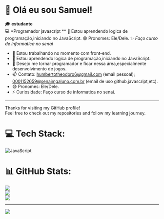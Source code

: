 # 👋 Olá eu sou Samuel!

🎓 **estudante**  
💻 *Programador javascript **
🌱 Estou aprendendo logica de programação,iniciando no JavaScript.
😄 Pronomes: Ele/Dele.
✨ *Faço curso de informatica no senai*
- 🔭 Estou trabalhando no momento com front-end.
- 🌱 Estou aprendendo logica de programação,iniciando no JavaScript.
- 🤔 Desejo me tornar programador e ficar nessa área,especialmente desenvolvimento de jogos.
- 📫 Contato: humbertotheodoro6@gmail.com (email pessoal); 0001152659@senaimgaluno.com.br (email de uso github,javascript,etc).
- 😄 Pronomes: Ele/Dele.
- ⚡ Curiosidade: Faço curso de informatica no senai.


---

Thanks for visiting my GitHub profile!  
Feel free to check out my repositories and follow my learning journey.
 
# 💻 Tech Stack:
![JavaScript](https://img.shields.io/badge/javascript-%23323330.svg?style=for-the-badge&logo=javascript&logoColor=%23F7DF1E)
# 📊 GitHub Stats:
![](https://github-readme-stats.vercel.app/api?username=Samuel-hub034&theme=monokai&hide_border=false&include_all_commits=false&count_private=false)<br/>
![](https://nirzak-streak-stats.vercel.app/?user=Samuel-hub034&theme=monokai&hide_border=false)<br/>
![](https://github-readme-stats.vercel.app/api/top-langs/?username=Samuel-hub034&theme=monokai&hide_border=false&include_all_commits=false&count_private=false&layout=compact)

---
[![](https://visitcount.itsvg.in/api?id=Samuel-hub034&icon=9&color=4)](https://visitcount.itsvg.in)

<!-- Proudly created with GPRM ( https://gprm.itsvg.in ) -->

<!--
You can always update this README to add more details, your social links, or a fun personal touch!
-->


<!--
You can always update this README to add more details, your social links, or a fun personal touch!
-->

<!--
You can always update this README to add more details, your social links, or a fun personal touch!
-->
<!--
**Samuel-hub034/Samuel-hub034** is a ✨ _special_ ✨ repository because its `README.md` (this file) appears on your GitHub profile.

Here are some ideas to get you started:

- 🔭 I’m currently working on ...
- 🌱 I’m currently learning ...
- 👯 I’m looking to collaborate on ...
- 🤔 I’m looking for help with ...
- 💬 Ask me about ...
- 📫 How to reach me: ...
- 😄 Pronouns: ...
- ⚡ Fun fact: ...
-->
